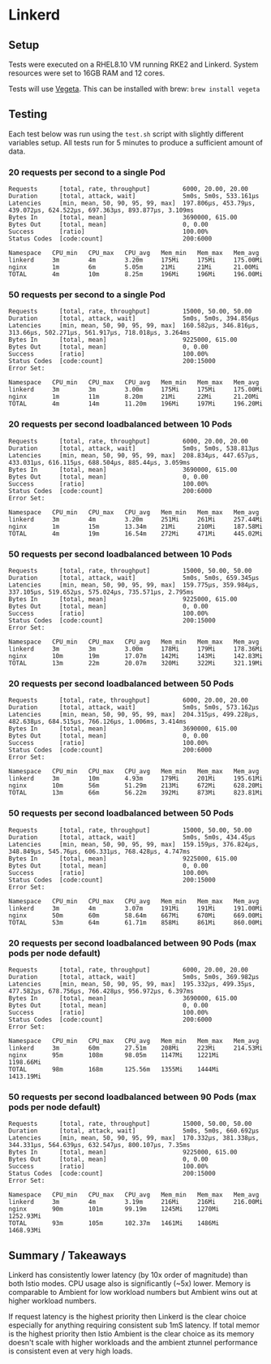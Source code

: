 # Linkerd

## Setup

Tests were executed on a RHEL8.10 VM running RKE2 and Linkerd. System resources were set to 16GB RAM and 12 cores.

Tests will use [Vegeta](https://github.com/tsenart/vegeta). This can be installed with brew: `brew install vegeta`

## Testing

Each test below was run using the `test.sh` script with slightly different variables setup. All tests run for 5 minutes to produce a sufficient amount of data.

### 20 requests per second to a single Pod

```
Requests      [total, rate, throughput]         6000, 20.00, 20.00
Duration      [total, attack, wait]             5m0s, 5m0s, 533.161µs
Latencies     [min, mean, 50, 90, 95, 99, max]  197.806µs, 453.79µs, 439.072µs, 624.522µs, 697.363µs, 893.877µs, 3.109ms
Bytes In      [total, mean]                     3690000, 615.00
Bytes Out     [total, mean]                     0, 0.00
Success       [ratio]                           100.00%
Status Codes  [code:count]                      200:6000
```

```
Namespace   CPU_min   CPU_max   CPU_avg   Mem_min   Mem_max   Mem_avg
linkerd     3m        4m        3.20m     175Mi     175Mi     175.00Mi
nginx       1m        6m        5.05m     21Mi      21Mi      21.00Mi
TOTAL       4m        10m       8.25m     196Mi     196Mi     196.00Mi
```

### 50 requests per second to a single Pod

```
Requests      [total, rate, throughput]         15000, 50.00, 50.00
Duration      [total, attack, wait]             5m0s, 5m0s, 394.856µs
Latencies     [min, mean, 50, 90, 95, 99, max]  160.582µs, 346.816µs, 313.66µs, 502.271µs, 561.917µs, 718.018µs, 3.264ms
Bytes In      [total, mean]                     9225000, 615.00
Bytes Out     [total, mean]                     0, 0.00
Success       [ratio]                           100.00%
Status Codes  [code:count]                      200:15000
Error Set:
```

```
Namespace   CPU_min   CPU_max   CPU_avg   Mem_min   Mem_max   Mem_avg
linkerd     3m        3m        3.00m     175Mi     175Mi     175.00Mi
nginx       1m        11m       8.20m     21Mi      22Mi      21.20Mi
TOTAL       4m        14m       11.20m    196Mi     197Mi     196.20Mi
```

### 20 requests per second loadbalanced between 10 Pods

```
Requests      [total, rate, throughput]         6000, 20.00, 20.00
Duration      [total, attack, wait]             5m0s, 5m0s, 538.813µs
Latencies     [min, mean, 50, 90, 95, 99, max]  208.834µs, 447.657µs, 433.031µs, 616.115µs, 688.504µs, 885.44µs, 3.059ms
Bytes In      [total, mean]                     3690000, 615.00
Bytes Out     [total, mean]                     0, 0.00
Success       [ratio]                           100.00%
Status Codes  [code:count]                      200:6000
Error Set:
```

```
Namespace   CPU_min   CPU_max   CPU_avg   Mem_min   Mem_max   Mem_avg
linkerd     3m        4m        3.20m     251Mi     261Mi     257.44Mi
nginx       1m        15m       13.34m    21Mi      210Mi     187.58Mi
TOTAL       4m        19m       16.54m    272Mi     471Mi     445.02Mi
```

### 50 requests per second loadbalanced between 10 Pods

```
Requests      [total, rate, throughput]         15000, 50.00, 50.00
Duration      [total, attack, wait]             5m0s, 5m0s, 659.345µs
Latencies     [min, mean, 50, 90, 95, 99, max]  159.775µs, 359.984µs, 337.105µs, 519.652µs, 575.024µs, 735.571µs, 2.795ms
Bytes In      [total, mean]                     9225000, 615.00
Bytes Out     [total, mean]                     0, 0.00
Success       [ratio]                           100.00%
Status Codes  [code:count]                      200:15000
Error Set:
```

```
Namespace   CPU_min   CPU_max   CPU_avg   Mem_min   Mem_max   Mem_avg
linkerd     3m        3m        3.00m     178Mi     179Mi     178.36Mi
nginx       10m       19m       17.07m    142Mi     143Mi     142.83Mi
TOTAL       13m       22m       20.07m    320Mi     322Mi     321.19Mi
```

### 20 requests per second loadbalanced between 50 Pods

```
Requests      [total, rate, throughput]         6000, 20.00, 20.00
Duration      [total, attack, wait]             5m0s, 5m0s, 573.162µs
Latencies     [min, mean, 50, 90, 95, 99, max]  204.315µs, 499.228µs, 482.638µs, 684.515µs, 766.126µs, 1.006ms, 3.414ms
Bytes In      [total, mean]                     3690000, 615.00
Bytes Out     [total, mean]                     0, 0.00
Success       [ratio]                           100.00%
Status Codes  [code:count]                      200:6000
Error Set:
```

```
Namespace   CPU_min   CPU_max   CPU_avg   Mem_min   Mem_max   Mem_avg
linkerd     3m        10m       4.93m     179Mi     201Mi     195.61Mi
nginx       10m       56m       51.29m    213Mi     672Mi     628.20Mi
TOTAL       13m       66m       56.22m    392Mi     873Mi     823.81Mi
```

### 50 requests per second loadbalanced between 50 Pods

```
Requests      [total, rate, throughput]         15000, 50.00, 50.00
Duration      [total, attack, wait]             5m0s, 5m0s, 434.45µs
Latencies     [min, mean, 50, 90, 95, 99, max]  159.159µs, 376.824µs, 348.849µs, 545.76µs, 606.331µs, 768.428µs, 4.747ms
Bytes In      [total, mean]                     9225000, 615.00
Bytes Out     [total, mean]                     0, 0.00
Success       [ratio]                           100.00%
Status Codes  [code:count]                      200:15000
Error Set:
```

```
Namespace   CPU_min   CPU_max   CPU_avg   Mem_min   Mem_max   Mem_avg
linkerd     3m        4m        3.07m     191Mi     191Mi     191.00Mi
nginx       50m       60m       58.64m    667Mi     670Mi     669.00Mi
TOTAL       53m       64m       61.71m    858Mi     861Mi     860.00Mi
```

### 20 requests per second loadbalanced between 90 Pods (max pods per node default)

```
Requests      [total, rate, throughput]         6000, 20.00, 20.00
Duration      [total, attack, wait]             5m0s, 5m0s, 369.982µs
Latencies     [min, mean, 50, 90, 95, 99, max]  195.332µs, 499.35µs, 477.582µs, 678.756µs, 766.428µs, 956.972µs, 6.397ms
Bytes In      [total, mean]                     3690000, 615.00
Bytes Out     [total, mean]                     0, 0.00
Success       [ratio]                           100.00%
Status Codes  [code:count]                      200:6000
Error Set:
```

```
Namespace   CPU_min   CPU_max   CPU_avg   Mem_min   Mem_max   Mem_avg
linkerd     3m        60m       27.51m    208Mi     223Mi     214.53Mi
nginx       95m       108m      98.05m    1147Mi    1221Mi    1198.66Mi
TOTAL       98m       168m      125.56m   1355Mi    1444Mi    1413.19Mi
```

### 50 requests per second loadbalanced between 90 Pods (max pods per node default)

```
Requests      [total, rate, throughput]         15000, 50.00, 50.00
Duration      [total, attack, wait]             5m0s, 5m0s, 660.692µs
Latencies     [min, mean, 50, 90, 95, 99, max]  170.332µs, 381.338µs, 344.331µs, 564.639µs, 632.547µs, 800.107µs, 7.35ms
Bytes In      [total, mean]                     9225000, 615.00
Bytes Out     [total, mean]                     0, 0.00
Success       [ratio]                           100.00%
Status Codes  [code:count]                      200:15000
Error Set:
```

```
Namespace   CPU_min   CPU_max   CPU_avg   Mem_min   Mem_max   Mem_avg
linkerd     3m        4m        3.19m     216Mi     216Mi     216.00Mi
nginx       90m       101m      99.19m    1245Mi    1270Mi    1252.93Mi
TOTAL       93m       105m      102.37m   1461Mi    1486Mi    1468.93Mi
```

## Summary / Takeaways

Linkerd has consistently lower latency (by 10x order of magnitude) than both Istio modes. CPU usage also is significantly (~5x) lower. Memory is comparable to Ambient for low workload numbers but Ambient wins out at higher workload numbers. 

If request latency is the highest priority then Linkerd is the clear choice especially for anything requiring consistent sub 1mS latency. If total memor is the highest priority then Istio Ambient is the clear choice as its memory doesn't scale with higher workloads and the ambient ztunnel performance is consistent even at very high loads.